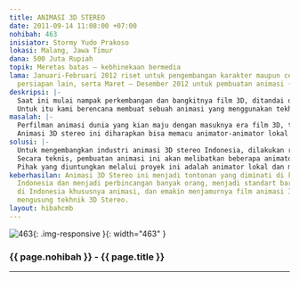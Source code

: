 ```yaml
---
title: ANIMASI 3D STEREO
date: 2011-09-14 11:08:00 +07:00
nohibah: 463
inisiator: Stormy Yudo Prakoso
lokasi: Malang, Jawa Timur
dana: 500 Juta Rupiah
topik: Meretas batas – kebhinekaan bermedia
lama: Januari-Februari 2012 riset untuk pengembangan karakter maupun cerita dan beberapa
  persiapan lain, serta Maret – Desember 2012 untuk pembuatan animasi (total 12 bulan)
deskripsi: |-
  Saat ini mulai nampak perkembangan dan bangkitnya film 3D, ditandai dengan banyaknya bermunculan film 3D yang penyajian lebih baik dan lebih nyaman dari pada dekade-dekade sebelumnya baik dalam warna penuh dan High Definition sehingga diharapkan konten gambar 3D tahun-tahun ke depan baik di bioskop, game, acara TV akan mudah didapat. Tentunya semua itu dibarengi dengan munculnya perangkat pendukung yang semakin beragam dan canggih. Bahkan sekarang studio film Pixar dan DreamWorks menerapkan 3D sebagai standar film animasi mereka. Jadi produsen dan studio film kedepannya dalam memproduksi film baru tidak hanya dalam bentuk 2D, tetapi juga dalam format 3D.
  Untuk itu kami berencana membuat sebuah animasi yang menggunakan tekhnik stereoscopy. Animasi 3D Stereo merupakan pengembangan dari teknik bernama stereoscopy, merupakan sebutan populer stereoscopy yang akhir-akhir ini baru mem-”booming“. Kebanyakan orang mengenal stereoscopy dalam bentuk film 3D yang mengharuskan penonton menggunakan kacamata 3D. Efek dari 3D ini membuat film yang ditonton serasa mempunyai “kedalaman”, serasa lebih dekat, muncul dari layar bioskop/ tv, dan lebih hidup. Dengan memanfaatkan tenaga ahli animator lokal. diharapkan nantinya mampu menghasilkan karya Animasi 3D Stereo yang berkualitas, sehingga mampu bersaing dengan negara lain dalam Animasi 3D Stereo. dan mampu menjadi awal perkembangan Animasi 3D Stereo di Indonesia.
masalah: |-
  Perfilman animasi dunia yang kian maju dengan masuknya era film 3D, tidak diimbangi dengan perkembangannya animasi di Indonesia. Dengan memproduksi film animasi 3D stereo yang berkualitas yang mengangkat cerita dan karakter lokal diharapkan para animator lokal mampu berkarya maksimal di negeri sendiri, sehingga bisa mengangkat seluruh potensi pariwisata yang ada di Indonesia dan menumbuhkan rasa bangga/cinta terhadap tanah air.
  Animasi 3D stereo ini diharapkan bisa memacu animator-animator lokal untuk menjadikan animasi 3D stereo sebagai standar baru dalam pembuatan animasi. Sehingga kedepannya dunia perfilman khususnya animasi dapat menjadi tuan rumah di negeri sendiri dan diterima dunia internasional.
solusi: |-
  Untuk mengembangkan industri animasi 3D stereo Indonesia, dilakukan riset baik cerita, karakter dan pengembangan tekhnik animasi 3D stereo, memproduksinya dan mendistribusikannya, serta bekerja sama dengan praktisi dunia pendidikan, masyarakat dan para pelaku industri televisi baik lokal maupun nasional untuk menayangkan animasi 3D stereo tersebut.
  Secara teknis, pembuatan animasi ini akan melibatkan beberapa animator lokal berpengalaman, dengan menggunakan software berbasis Open Source sebagai program pemanfaatan teknologi tepat guna.
  Pihak yang diuntungkan melalui proyek ini adalah animator lokal dan masyarakat di indonesia
keberhasilan: Animasi 3D Stereo ini menjadi tontonan yang diminati di kalangan masyarakat
  Indonesia dan menjadi perbincangan banyak orang, menjadi standart baru dunia perfilman
  di Indonesia khususnya animasi, dan emakin menjamurnya film animasi Indonesia yang
  mengusung tekhnik 3D Stereo.
layout: hibahcmb
---
```


![463](/static/img/hibahcmb/463.png){: .img-responsive }{: width="463" }

### {{ page.nohibah }} - {{ page.title }}

---

